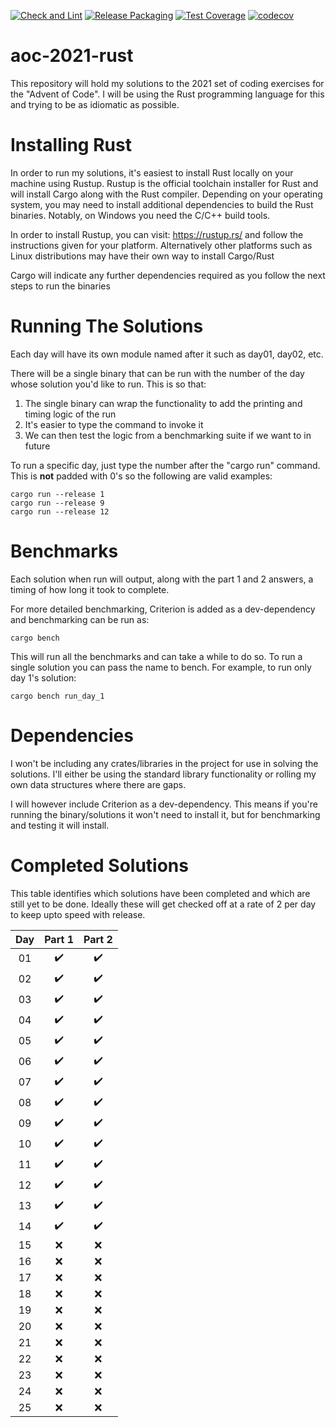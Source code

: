 [![Check and Lint](https://github.com/ForgottenMaster/aoc-2021/actions/workflows/check-and-lint.yaml/badge.svg)](https://github.com/ForgottenMaster/aoc-2021/actions/workflows/check-and-lint.yaml)
[![Release Packaging](https://github.com/ForgottenMaster/aoc-2021/actions/workflows/release-packaging.yaml/badge.svg)](https://github.com/ForgottenMaster/aoc-2021/actions/workflows/release-packaging.yaml)
[![Test Coverage](https://github.com/ForgottenMaster/aoc-2021/actions/workflows/test-coverage.yaml/badge.svg)](https://github.com/ForgottenMaster/aoc-2021/actions/workflows/test-coverage.yaml)
[![codecov](https://codecov.io/gh/ForgottenMaster/aoc-2021/branch/main/graph/badge.svg?token=9PWKPRF1UW)](https://codecov.io/gh/ForgottenMaster/aoc-2021)

# aoc-2021-rust
This repository will hold my solutions to the 2021 set of coding exercises for the "Advent of Code". I will be using the Rust programming language for this and trying to be as idiomatic as possible.

# Installing Rust #
In order to run my solutions, it's easiest to install Rust locally on your machine using Rustup. Rustup is the official toolchain installer for Rust and will install Cargo along with the Rust compiler. Depending on your operating system, you may need to install additional dependencies to build the Rust binaries. Notably, on Windows you need the C/C++ build tools.

In order to install Rustup, you can visit: https://rustup.rs/ and follow the instructions given for your platform. Alternatively other platforms such as Linux distributions may have their own way to install Cargo/Rust

Cargo will indicate any further dependencies required as you follow the next steps to run the binaries

# Running The Solutions #
Each day will have its own module named after it such as day01, day02, etc.

There will be a single binary that can be run with the number of the day whose solution you'd like to run. This is so that:

1. The single binary can wrap the functionality to add the printing and timing logic of the run
2. It's easier to type the command to invoke it
3. We can then test the logic from a benchmarking suite if we want to in future

To run a specific day, just type the number after the "cargo run" command. This is **not** padded with 0's so the following are valid examples:

```
cargo run --release 1
cargo run --release 9
cargo run --release 12
```

# Benchmarks #
Each solution when run will output, along with the part 1 and 2 answers, a timing of how long it took to complete.

For more detailed benchmarking, Criterion is added as a dev-dependency and benchmarking can be run as:

```
cargo bench
```

This will run all the benchmarks and can take a while to do so. To run a single solution you can pass the name to bench. For example, to run only day 1's solution:

```
cargo bench run_day_1
```

# Dependencies #
I won't be including any crates/libraries in the project for use in solving the solutions. I'll either be using the standard library functionality or rolling my own data structures where there are gaps.

I will however include Criterion as a dev-dependency. This means if you're running the binary/solutions it won't need to install it, but for benchmarking and testing it will install.

# Completed Solutions #
This table identifies which solutions have been completed and which are still yet to be done. Ideally these will get checked off at a rate of 2 per day to keep upto speed with release.

|Day|Part 1|Part 2|
|:-:|:-:|:-:|
|01|:heavy_check_mark:|:heavy_check_mark:|
|02|:heavy_check_mark:|:heavy_check_mark:|
|03|:heavy_check_mark:|:heavy_check_mark:|
|04|:heavy_check_mark:|:heavy_check_mark:|
|05|:heavy_check_mark:|:heavy_check_mark:|
|06|:heavy_check_mark:|:heavy_check_mark:|
|07|:heavy_check_mark:|:heavy_check_mark:|
|08|:heavy_check_mark:|:heavy_check_mark:|
|09|:heavy_check_mark:|:heavy_check_mark:|
|10|:heavy_check_mark:|:heavy_check_mark:|
|11|:heavy_check_mark:|:heavy_check_mark:|
|12|:heavy_check_mark:|:heavy_check_mark:|
|13|:heavy_check_mark:|:heavy_check_mark:|
|14|:heavy_check_mark:|:heavy_check_mark:|
|15|:x:|:x:|
|16|:x:|:x:|
|17|:x:|:x:|
|18|:x:|:x:|
|19|:x:|:x:|
|20|:x:|:x:|
|21|:x:|:x:|
|22|:x:|:x:|
|23|:x:|:x:|
|24|:x:|:x:|
|25|:x:|:x:|
